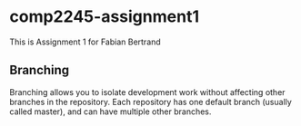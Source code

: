 # comp2245-assignment1

This is Assignment 1 for Fabian Bertrand

## Branching

Branching allows you to isolate development work without affecting other branches in the repository. Each repository has one default branch (usually called master), and can have multiple other branches.